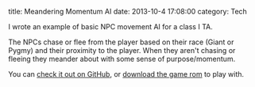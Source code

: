 title: Meandering Momentum AI
date: 2013-10-4 17:08:00
category: Tech

I wrote an example of basic NPC movement AI for a class I TA.

The NPCs chase or flee from the player based on their race (Giant or Pygmy) and their proximity to the player. When they aren't chasing or fleeing they meander about with some sense of purpose/momentum.

You can [check it out on GitHub](https://github.com/pmallory/MeanderingMomentumAI), or [download the game rom](/bin/MeanderingMomentumAI.gba) to play with.
